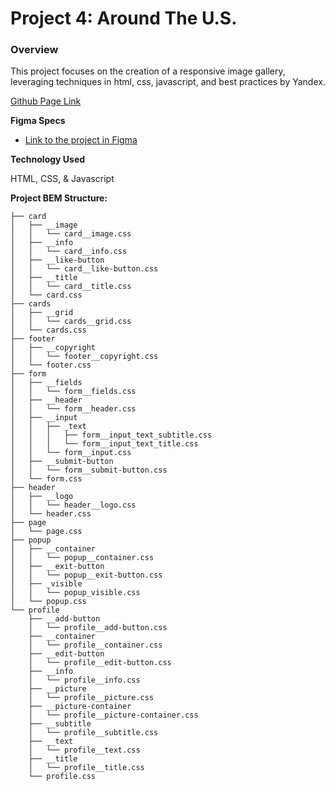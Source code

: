 # Project 4: Around The U.S.

### Overview
This project focuses on the creation of a responsive image gallery, leveraging techniques in html, css, javascript, 
and best practices by Yandex.

[Github Page Link](https://black-milk.github.io/web_project_4/)

**Figma Specs**

* [Link to the project in Figma](https://www.figma.com/file/mUgu8OSHWE0M6p6vfwmdu9/Sprint-4-Around-The-U.S.-desktop-mobile?node-id=0%3A1)


**Technology Used**

HTML, CSS, & Javascript

**Project BEM Structure:**
```
├── card
│   ├── __image
│   │   └── card__image.css
│   ├── __info
│   │   └── card__info.css
│   ├── __like-button
│   │   └── card__like-button.css
│   ├── __title
│   │   └── card__title.css
│   └── card.css
├── cards
│   ├── __grid
│   │   └── cards__grid.css
│   └── cards.css
├── footer
│   ├── __copyright
│   │   └── footer__copyright.css
│   └── footer.css
├── form
│   ├── __fields
│   │   └── form__fields.css
│   ├── __header
│   │   └── form__header.css
│   ├── __input
│   │   ├── _text
│   │   │   ├── form__input_text_subtitle.css
│   │   │   └── form__input_text_title.css
│   │   └── form__input.css
│   ├── __submit-button
│   │   └── form__submit-button.css
│   └── form.css
├── header
│   ├── __logo
│   │   └── header__logo.css
│   └── header.css
├── page
│   └── page.css
├── popup
│   ├── __container
│   │   └── popup__container.css
│   ├── __exit-button
│   │   └── popup__exit-button.css
│   ├── _visible
│   │   └── popup_visible.css
│   └── popup.css
└── profile
    ├── __add-button
    │   └── profile__add-button.css
    ├── __container
    │   └── profile__container.css
    ├── __edit-button
    │   └── profile__edit-button.css
    ├── __info
    │   └── profile__info.css
    ├── __picture
    │   └── profile__picture.css
    ├── __picture-container
    │   └── profile__picture-container.css
    ├── __subtitle
    │   └── profile__subtitle.css
    ├── __text
    │   └── profile__text.css
    ├── __title
    │   └── profile__title.css
    └── profile.css

```


